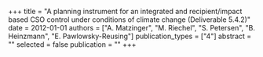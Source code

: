 +++
title = "A planning instrument for an integrated and recipient/impact based CSO control under conditions of climate change (Deliverable 5.4.2)"
date = 2012-01-01
authors = ["A. Matzinger", "M. Riechel", "S. Petersen", "B. Heinzmann", "E. Pawlowsky-Reusing"]
publication_types = ["4"]
abstract = ""
selected = false
publication = ""
+++


